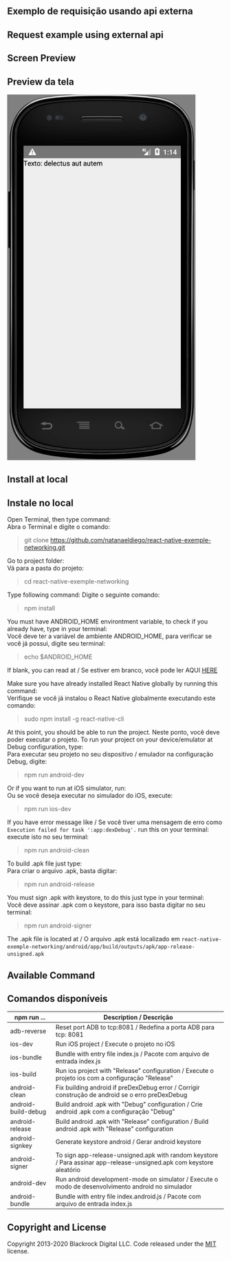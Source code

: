 ## Exemplo de requisição usando api externa

## Request example using external api

## Screen Preview

## Preview da tela

![Hook Preview](https://raw.githubusercontent.com/natanaeldiego/react-native-exemple-networking/master/img/Screenshot.png)

## Install at local  

## Instale no local  
Open Terminal, then type command:  
Abra o Terminal e digite o comando:  
> git clone https://github.com/natanaeldiego/react-native-exemple-networking.git

Go to project folder:  
Vá para a pasta do projeto:  
> cd react-native-exemple-networking

Type following command:
Digite o seguinte comando:
> npm install  

You must have ANDROID_HOME environtment variable, to check if you already have, type in your terminal:  
Você deve ter a variável de ambiente ANDROID_HOME, para verificar se você já possui, digite seu terminal:  
> echo $ANDROID_HOME  

If blank, you can read at / Se estiver em branco, você pode ler AQUI [HERE](https://goo.gl/XSBmwE)  

Make sure you have already installed React Native globally by running this command:  
Verifique se você já instalou o React Native globalmente executando este comando:  
> sudo npm install -g react-native-cli

At this point, you should be able to run the project.
Neste ponto, você deve poder executar o projeto.
To run your project on your device/emulator at Debug configuration, type:  
Para executar seu projeto no seu dispositivo / emulador na configuração Debug, digite:  
> npm run android-dev  

Or if you want to run at iOS simulator, run:  
Ou se você deseja executar no simulador do iOS, execute:  
> npm run ios-dev
 
If you have error message like / Se você tiver uma mensagem de erro como `Execution failed for task ':app:dexDebug'.` run this on your terminal:  
execute isto no seu terminal:  
> npm run android-clean

To build .apk file just type:  
Para criar o arquivo .apk, basta digitar:  
> npm run android-release  

You must sign .apk with keystore, to do this just type in your terminal:  
Você deve assinar .apk com o keystore, para isso basta digitar no seu terminal:  
> npm run android-signer

The .apk file is located at / O arquivo .apk está localizado em `react-native-exemple-networking/android/app/build/outputs/apk/app-release-unsigned.apk`

##  Available Command  

## Comandos disponíveis  

| npm run ... | Description / Descrição |
| --- | --- |
| adb-reverse | Reset port ADB to tcp:8081 / Redefina a porta ADB para tcp: 8081 |
| ios-dev| Run iOS project / Execute o projeto no iOS |
| ios-bundle | Bundle with entry file index.js / Pacote com arquivo de entrada index.js |
| ios-build  | Run ios project with "Release" configuration / Execute o projeto ios com a configuração "Release" |
| android-clean | Fix building android if preDexDebug error / Corrigir construção de android se o erro preDexDebug |
| android-build-debug | Build android .apk with "Debug" configuration / Crie android .apk com a configuração "Debug" |
| android-release  | Build android .apk with "Release" configuration / Build android .apk with "Release" configuration |
| android-signkey  | Generate keystore android / Gerar android keystore  |
| android-signer | To sign app-release-unsigned.apk with random keystore / Para assinar app-release-unsigned.apk com keystore aleatório |
| android-dev | Run android development-mode on simulator / Execute o modo de desenvolvimento android no simulador |
| android-bundle | Bundle with entry file index.android.js / Pacote com arquivo de entrada index.js |

## Copyright and License

Copyright 2013-2020 Blackrock Digital LLC. Code released under the [MIT](https://github.com/BlackrockDigital/startbootstrap-resume/blob/gh-pages/LICENSE) license.
